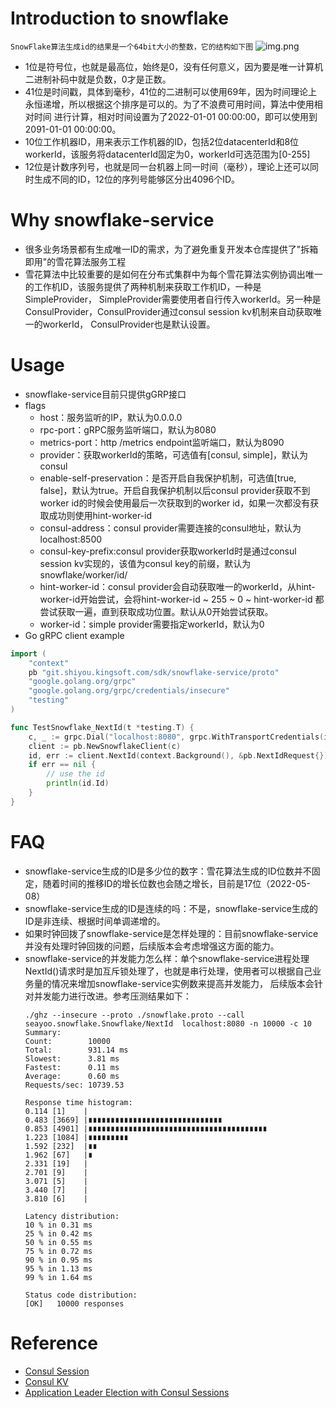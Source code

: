 # Introduction to snowflake
```SnowFlake算法生成id的结果是一个64bit大小的整数，它的结构如下图```
![img.png](images/snowflake_bit.png)
- 1位是符号位，也就是最高位，始终是0，没有任何意义，因为要是唯一计算机二进制补码中就是负数，0才是正数。
- 41位是时间戳，具体到毫秒，41位的二进制可以使用69年，因为时间理论上永恒递增，所以根据这个排序是可以的。为了不浪费可用时间，算法中使用相对时间
进行计算，相对时间设置为了2022-01-01 00:00:00，即可以使用到2091-01-01 00:00:00。
- 10位工作机器ID，用来表示工作机器的ID，包括2位datacenterId和8位workerId，该服务将datacenterId固定为0，workerId可选范围为[0-255]
- 12位是计数序列号，也就是同一台机器上同一时间（毫秒），理论上还可以同时生成不同的ID，12位的序列号能够区分出4096个ID。

# Why snowflake-service
- 很多业务场景都有生成唯一ID的需求，为了避免重复开发本仓库提供了"拆箱即用"的雪花算法服务工程
- 雪花算法中比较重要的是如何在分布式集群中为每个雪花算法实例协调出唯一的工作机ID，该服务提供了两种机制来获取工作机ID，一种是SimpleProvider，
SimpleProvider需要使用者自行传入workerId。另一种是ConsulProvider，ConsulProvider通过consul session kv机制来自动获取唯一的workerId，
ConsulProvider也是默认设置。

# Usage
- snowflake-service目前只提供gGRP接口
- flags
    - host：服务监听的IP，默认为0.0.0.0
    - rpc-port：gRPC服务监听端口，默认为8080
    - metrics-port：http /metrics endpoint监听端口，默认为8090
    - provider：获取workerId的策略，可选值有[consul, simple]，默认为consul
    - enable-self-preservation：是否开启自我保护机制，可选值[true, false]，默认为true。开启自我保护机制以后consul provider获取不到worker id的时候会使用最后一次获取到的worker id，如果一次都没有获取成功则使用hint-worker-id
    - consul-address：consul provider需要连接的consul地址，默认为localhost:8500
    - consul-key-prefix:consul provider获取workerId时是通过consul session kv实现的，该值为consul key的前缀，默认为snowflake/worker/id/
    - hint-worker-id：consul provider会自动获取唯一的workerId，从hint-worker-id开始尝试，会将hint-worker-id ~ 255 ~ 0 ~ hint-worker-id
    都尝试获取一遍，直到获取成功位置。默认从0开始尝试获取。
    - worker-id：simple provider需要指定workerId，默认为0
- Go gRPC client example
```go
import (
	"context"
	pb "git.shiyou.kingsoft.com/sdk/snowflake-service/proto"
	"google.golang.org/grpc"
	"google.golang.org/grpc/credentials/insecure"
	"testing"
)

func TestSnowflake_NextId(t *testing.T) {
	c, _ := grpc.Dial("localhost:8080", grpc.WithTransportCredentials(insecure.NewCredentials()))
	client := pb.NewSnowflakeClient(c)
	id, err := client.NextId(context.Background(), &pb.NextIdRequest{})
	if err == nil {
		// use the id
		println(id.Id)
	}
}
```


# FAQ
- snowflake-service生成的ID是多少位的数字：雪花算法生成的ID位数并不固定，随着时间的推移ID的增长位数也会随之增长，目前是17位（2022-05-08）
- snowflake-service生成的ID是连续的吗：不是，snowflake-service生成的ID是非连续、根据时间单调递增的。
- 如果时钟回拨了snowflake-service是怎样处理的：目前snowflake-service并没有处理时钟回拨的问题，后续版本会考虑增强这方面的能力。
- snowflake-service的并发能力怎么样：单个snowflake-service进程处理NextId()请求时是加互斥锁处理了，也就是串行处理，使用者可以根据自己业务量的情况来增加snowflake-service实例数来提高并发能力， 后续版本会针对并发能力进行改进。参考压测结果如下：
  ```shell
  ./ghz --insecure --proto ./snowflake.proto --call seayoo.snowflake.Snowflake/NextId  localhost:8080 -n 10000 -c 10
  Summary:
  Count:        10000
  Total:        931.14 ms
  Slowest:      3.81 ms
  Fastest:      0.11 ms
  Average:      0.60 ms
  Requests/sec: 10739.53

  Response time histogram:
  0.114 [1]    |
  0.483 [3669] |∎∎∎∎∎∎∎∎∎∎∎∎∎∎∎∎∎∎∎∎∎∎∎∎∎∎∎∎∎∎
  0.853 [4901] |∎∎∎∎∎∎∎∎∎∎∎∎∎∎∎∎∎∎∎∎∎∎∎∎∎∎∎∎∎∎∎∎∎∎∎∎∎∎∎∎
  1.223 [1084] |∎∎∎∎∎∎∎∎∎
  1.592 [232]  |∎∎
  1.962 [67]   |∎
  2.331 [19]   |
  2.701 [9]    |
  3.071 [5]    |
  3.440 [7]    |
  3.810 [6]    |
  
  Latency distribution:
  10 % in 0.31 ms
  25 % in 0.42 ms
  50 % in 0.55 ms
  75 % in 0.72 ms
  90 % in 0.95 ms
  95 % in 1.13 ms
  99 % in 1.64 ms
  
  Status code distribution:
  [OK]   10000 responses
  ```
# Reference
- [Consul Session](https://www.consul.io/docs/dynamic-app-config/sessions)
- [Consul KV](https://www.consul.io/docs/dynamic-app-config/kv)
- [Application Leader Election with Consul Sessions](https://learn.hashicorp.com/tutorials/consul/application-leader-elections)

